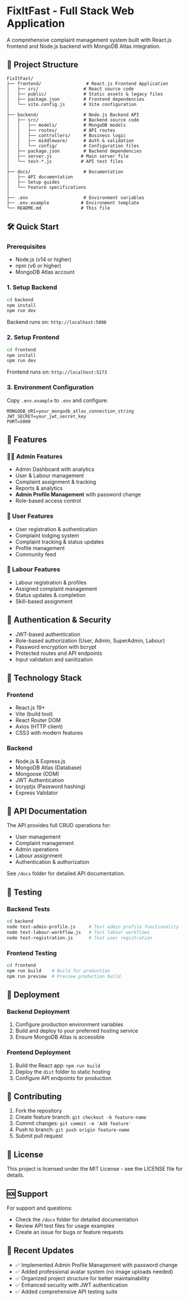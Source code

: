 # FixItFast - Full Stack Web Application

A comprehensive complaint management system built with React.js frontend and Node.js backend with MongoDB Atlas integration.

## 🚀 Project Structure

```
FixItFast/
├── frontend/                 # React.js Frontend Application
│   ├── src/                 # React source code
│   ├── public/              # Static assets & legacy files
│   ├── package.json         # Frontend dependencies
│   └── vite.config.js       # Vite configuration
│
├── backend/                 # Node.js Backend API
│   ├── src/                 # Backend source code
│   │   ├── models/          # MongoDB models
│   │   ├── routes/          # API routes
│   │   ├── controllers/     # Business logic
│   │   ├── middleware/      # Auth & validation
│   │   └── config/          # Configuration files
│   ├── package.json         # Backend dependencies
│   ├── server.js           # Main server file
│   └── test-*.js           # API test files
│
├── docs/                    # Documentation
│   ├── API documentation
│   ├── Setup guides
│   └── Feature specifications
│
├── .env                     # Environment variables
├── .env.example            # Environment template
└── README.md               # This file
```

## 🛠️ Quick Start

### Prerequisites
- Node.js (v14 or higher)
- npm (v6 or higher)
- MongoDB Atlas account

### 1. Setup Backend
```bash
cd backend
npm install
npm run dev
```
Backend runs on: `http://localhost:5000`

### 2. Setup Frontend
```bash
cd frontend
npm install
npm run dev
```
Frontend runs on: `http://localhost:5173`

### 3. Environment Configuration
Copy `.env.example` to `.env` and configure:
```env
MONGODB_URI=your_mongodb_atlas_connection_string
JWT_SECRET=your_jwt_secret_key
PORT=5000
```

## 🎯 Features

### 👨‍💼 Admin Features
- Admin Dashboard with analytics
- User & Labour management
- Complaint assignment & tracking
- Reports & analytics
- **Admin Profile Management** with password change
- Role-based access control

### 👤 User Features  
- User registration & authentication
- Complaint lodging system
- Complaint tracking & status updates
- Profile management
- Community feed

### 🔧 Labour Features
- Labour registration & profiles
- Assigned complaint management
- Status updates & completion
- Skill-based assignment

## 🔐 Authentication & Security

- JWT-based authentication
- Role-based authorization (User, Admin, SuperAdmin, Labour)
- Password encryption with bcrypt
- Protected routes and API endpoints
- Input validation and sanitization

## 📱 Technology Stack

### Frontend
- React.js 19+
- Vite (build tool)
- React Router DOM
- Axios (HTTP client)
- CSS3 with modern features

### Backend
- Node.js & Express.js
- MongoDB Atlas (Database)
- Mongoose (ODM)
- JWT Authentication
- bcryptjs (Password hashing)
- Express Validator

## 📖 API Documentation

The API provides full CRUD operations for:
- User management
- Complaint management  
- Admin operations
- Labour assignment
- Authentication & authorization

See `/docs` folder for detailed API documentation.

## 🧪 Testing

### Backend Tests
```bash
cd backend
node test-admin-profile.js     # Test admin profile functionality
node test-labour-workflow.js   # Test labour workflows
node test-registration.js      # Test user registration
```

### Frontend Testing
```bash
cd frontend
npm run build    # Build for production
npm run preview  # Preview production build
```

## 🚀 Deployment

### Backend Deployment
1. Configure production environment variables
2. Build and deploy to your preferred hosting service
3. Ensure MongoDB Atlas is accessible

### Frontend Deployment
1. Build the React app: `npm run build`
2. Deploy the `dist` folder to static hosting
3. Configure API endpoints for production

## 📝 Contributing

1. Fork the repository
2. Create feature branch: `git checkout -b feature-name`
3. Commit changes: `git commit -m 'Add feature'`
4. Push to branch: `git push origin feature-name`
5. Submit pull request

## 📄 License

This project is licensed under the MIT License - see the LICENSE file for details.

## 🆘 Support

For support and questions:
- Check the `/docs` folder for detailed documentation
- Review API test files for usage examples
- Create an issue for bugs or feature requests

## 🔄 Recent Updates

- ✅ Implemented Admin Profile Management with password change
- ✅ Added professional avatar system (no image uploads needed)
- ✅ Organized project structure for better maintainability
- ✅ Enhanced security with JWT authentication
- ✅ Added comprehensive API testing suite